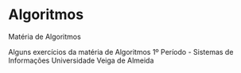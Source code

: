 # Algoritmos
Matéria de Algoritmos


Alguns exercícios da matéria de Algoritmos 
1º Período - Sistemas de Informações 
Universidade Veiga de Almeida 
